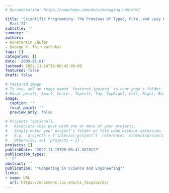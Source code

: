 ```yaml
---
# Documentation: https://wowchemy.com/docs/managing-content/

title: 'Scientific Programming: The Promises of Typed, Pure, and Lazy Functional Programming:
  Part II'
subtitle: ''
summary: ''
authors:
- Konstantin Läufer
- George K. Thiruvathukal
tags: []
categories: []
date: '2009-01-01'
lastmod: 2022-11-14T18:06:42-06:00
featured: false
draft: false

# Featured image
# To use, add an image named `featured.jpg/png` to your page's folder.
# Focal points: Smart, Center, TopLeft, Top, TopRight, Left, Right, BottomLeft, Bottom, BottomRight.
image:
  caption: ''
  focal_point: ''
  preview_only: false

# Projects (optional).
#   Associate this post with one or more of your projects.
#   Simply enter your project's folder or file name without extension.
#   E.g. `projects = ["internal-project"]` references `content/project/deep-learning/index.md`.
#   Otherwise, set `projects = []`.
projects: []
publishDate: '2022-11-15T00:06:41.987812Z'
publication_types:
- '2'
abstract: ''
publication: '*Computing in Science and Engineering*'
links:
- name: URL
  url: https://ecommons.luc.edu/cs_facpubs/25/
---
```

